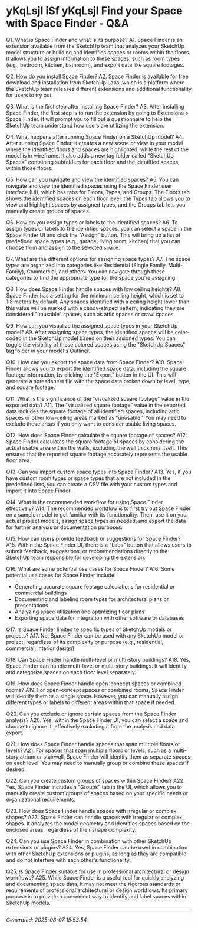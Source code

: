 # yKqLsjI iSf yKqLsjI Find your Space with Space Finder - Q&A

Q1. What is Space Finder and what is its purpose?
A1. Space Finder is an extension available from the SketchUp team that analyzes your SketchUp model structure or building and identifies spaces or rooms within the floors. It allows you to assign information to these spaces, such as room types (e.g., bedroom, kitchen, bathroom), and export data like square footages.

Q2. How do you install Space Finder?
A2. Space Finder is available for free download and installation from SketchUp Labs, which is a platform where the SketchUp team releases different extensions and additional functionality for users to try out.

Q3. What is the first step after installing Space Finder?
A3. After installing Space Finder, the first step is to run the extension by going to Extensions > Space Finder. It will prompt you to fill out a questionnaire to help the SketchUp team understand how users are utilizing the extension.

Q4. What happens after running Space Finder on a SketchUp model?
A4. After running Space Finder, it creates a new scene or view in your model where the identified floors and spaces are highlighted, while the rest of the model is in wireframe. It also adds a new tag folder called "SketchUp Spaces" containing subfolders for each floor and the identified spaces within those floors.

Q5. How can you navigate and view the identified spaces?
A5. You can navigate and view the identified spaces using the Space Finder user interface (UI), which has tabs for Floors, Types, and Groups. The Floors tab shows the identified spaces on each floor level, the Types tab allows you to view and highlight spaces by assigned types, and the Groups tab lets you manually create groups of spaces.

Q6. How do you assign types or labels to the identified spaces?
A6. To assign types or labels to the identified spaces, you can select a space in the Space Finder UI and click the "Assign" button. This will bring up a list of predefined space types (e.g., garage, living room, kitchen) that you can choose from and assign to the selected space.

Q7. What are the different options for assigning space types?
A7. The space types are organized into categories like Residential (Single Family, Multi-Family), Commercial, and others. You can navigate through these categories to find the appropriate type for the space you're assigning.

Q8. How does Space Finder handle spaces with low ceiling heights?
A8. Space Finder has a setting for the minimum ceiling height, which is set to 1.8 meters by default. Any spaces identified with a ceiling height lower than this value will be marked with a candy-striped pattern, indicating they are considered "unusable" spaces, such as attic spaces or crawl spaces.

Q9. How can you visualize the assigned space types in your SketchUp model?
A9. After assigning space types, the identified spaces will be color-coded in the SketchUp model based on their assigned types. You can toggle the visibility of these colored spaces using the "SketchUp Spaces" tag folder in your model's Outliner.

Q10. How can you export the space data from Space Finder?
A10. Space Finder allows you to export the identified space data, including the square footage information, by clicking the "Export" button in the UI. This will generate a spreadsheet file with the space data broken down by level, type, and square footage.

Q11. What is the significance of the "visualized square footage" value in the exported data?
A11. The "visualized square footage" value in the exported data includes the square footage of all identified spaces, including attic spaces or other low-ceiling areas marked as "unusable." You may need to exclude these areas if you only want to consider usable living spaces.

Q12. How does Space Finder calculate the square footage of spaces?
A12. Space Finder calculates the square footage of spaces by considering the actual usable area within the walls, excluding the wall thickness itself. This ensures that the reported square footage accurately represents the usable floor area.

Q13. Can you import custom space types into Space Finder?
A13. Yes, if you have custom room types or space types that are not included in the predefined lists, you can create a CSV file with your custom types and import it into Space Finder.

Q14. What is the recommended workflow for using Space Finder effectively?
A14. The recommended workflow is to first try out Space Finder on a sample model to get familiar with its functionality. Then, use it on your actual project models, assign space types as needed, and export the data for further analysis or documentation purposes.

Q15. How can users provide feedback or suggestions for Space Finder?
A15. Within the Space Finder UI, there is a "Labs" button that allows users to submit feedback, suggestions, or recommendations directly to the SketchUp team responsible for developing the extension.

Q16. What are some potential use cases for Space Finder?
A16. Some potential use cases for Space Finder include:
- Generating accurate square footage calculations for residential or commercial buildings
- Documenting and labeling room types for architectural plans or presentations
- Analyzing space utilization and optimizing floor plans
- Exporting space data for integration with other software or databases

Q17. Is Space Finder limited to specific types of SketchUp models or projects?
A17. No, Space Finder can be used with any SketchUp model or project, regardless of its complexity or purpose (e.g., residential, commercial, interior design).

Q18. Can Space Finder handle multi-level or multi-story buildings?
A18. Yes, Space Finder can handle multi-level or multi-story buildings. It will identify and categorize spaces on each floor level separately.

Q19. How does Space Finder handle open-concept spaces or combined rooms?
A19. For open-concept spaces or combined rooms, Space Finder will identify them as a single space. However, you can manually assign different types or labels to different areas within that space if needed.

Q20. Can you exclude or ignore certain spaces from the Space Finder analysis?
A20. Yes, within the Space Finder UI, you can select a space and choose to ignore it, effectively excluding it from the analysis and data export.

Q21. How does Space Finder handle spaces that span multiple floors or levels?
A21. For spaces that span multiple floors or levels, such as a multi-story atrium or stairwell, Space Finder will identify them as separate spaces on each level. You may need to manually group or combine these spaces if desired.

Q22. Can you create custom groups of spaces within Space Finder?
A22. Yes, Space Finder includes a "Groups" tab in the UI, which allows you to manually create custom groups of spaces based on your specific needs or organizational requirements.

Q23. How does Space Finder handle spaces with irregular or complex shapes?
A23. Space Finder can handle spaces with irregular or complex shapes. It analyzes the model geometry and identifies spaces based on the enclosed areas, regardless of their shape complexity.

Q24. Can you use Space Finder in combination with other SketchUp extensions or plugins?
A24. Yes, Space Finder can be used in combination with other SketchUp extensions or plugins, as long as they are compatible and do not interfere with each other's functionality.

Q25. Is Space Finder suitable for use in professional architectural or design workflows?
A25. While Space Finder is a useful tool for quickly analyzing and documenting space data, it may not meet the rigorous standards or requirements of professional architectural or design workflows. Its primary purpose is to provide a convenient way to identify and label spaces within SketchUp models.

---
*Generated: 2025-08-07 15:53:54*
